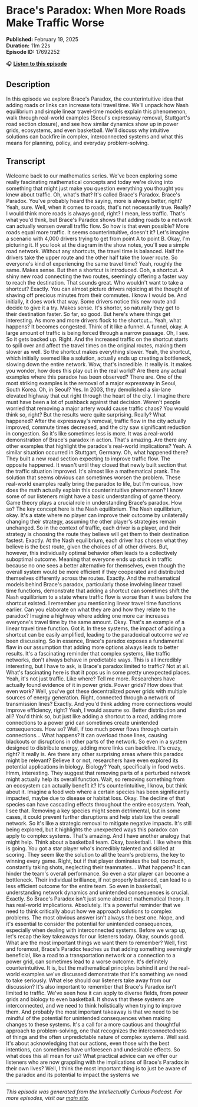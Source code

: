 # Brace's Paradox: When More Roads Make Traffic Worse

**Published:** February 19, 2025  
**Duration:** 11m 22s  
**Episode ID:** 17692252

🎧 **[Listen to this episode](https://intellectuallycurious.buzzsprout.com/2529712/episodes/17692252-brace's-paradox-when-more-roads-make-traffic-worse)**

## Description

In this episode we explore Brace's Paradox, the counterintuitive idea that adding roads or links can increase total travel time. We'll unpack how Nash equilibrium and simple linear travel-time models explain this phenomenon, walk through real-world examples (Seoul's expressway removal, Stuttgart's road section closure), and see how similar dynamics show up in power grids, ecosystems, and even basketball. We'll discuss why intuitive solutions can backfire in complex, interconnected systems and what this means for planning, policy, and everyday problem-solving.

## Transcript

Welcome back to our mathematics series. We've been exploring some really fascinating mathematical concepts and today we're diving into something that might just make you question everything you thought you knew about traffic. Oh, what's that? It's called Brace's Paradox. Brace's Paradox. You've probably heard the saying, more is always better, right? Yeah, sure. Well, when it comes to roads, that's not necessarily true. Really? I would think more roads is always good, right? I mean, less traffic. That's what you'd think, but Brace's Paradox shows that adding roads to a network can actually worsen overall traffic flow. So how is that even possible? More roads equal more traffic. It seems counterintuitive, doesn't it? Let's imagine a scenario with 4,000 drivers trying to get from point A to point B. Okay, I'm picturing it. If you look at the diagram in the show notes, you'll see a simple road network. Without any shortcuts, the travel time is balanced. Half the drivers take the upper route and the other half take the lower route. So everyone's kind of experiencing the same travel time? Yeah, roughly the same. Makes sense. But then a shortcut is introduced. Ooh, a shortcut. A shiny new road connecting the two routes, seemingly offering a faster way to reach the destination. That sounds great. Who wouldn't want to take a shortcut? Exactly. You can almost picture drivers rejoicing at the thought of shaving off precious minutes from their commutes. I know I would be. And initially, it does work that way. Some drivers notice this new route and decide to give it a try. Makes sense. It's shorter, so naturally they get to their destination faster. So far, so good. But here's where things get interesting. As more and more drivers flock to the shortcut... Yeah, what happens? It becomes congested. Think of it like a funnel. A funnel, okay. A large amount of traffic is being forced through a narrow passage. Oh, I see. So it gets backed up. Right. And the increased traffic on the shortcut starts to spill over and affect the travel times on the original routes, making them slower as well. So the shortcut makes everything slower. Yeah, the shortcut, which initially seemed like a solution, actually ends up creating a bottleneck, slowing down the entire network. Wow, that's incredible. It really is. It makes you wonder, how does this play out in the real world? Are there any actual examples where this paradox has been observed? There are. One of the most striking examples is the removal of a major expressway in Seoul, South Korea. Oh, in Seoul? Yes. In 2003, they demolished a six-lane elevated highway that cut right through the heart of the city. I imagine there must have been a lot of pushback against that decision. Weren't people worried that removing a major artery would cause traffic chaos? You would think so, right? But the results were quite surprising. Really? What happened? After the expressway's removal, traffic flow in the city actually improved, commute times decreased, and the city saw significant reduction in congestion. So it's like sometimes less is more. It was a real-world demonstration of Brace's paradox in action. That's amazing. Are there any other examples that highlight the paradox's real-world implications? Yeah. A similar situation occurred in Stuttgart, Germany. Oh, what happened there? They built a new road section expecting to improve traffic flow. The opposite happened. It wasn't until they closed that newly built section that the traffic situation improved. It's almost like a mathematical prank. The solution that seems obvious can sometimes worsen the problem. These real-world examples really bring the paradox to life, but I'm curious, how does the math actually explain this counterintuitive phenomenon? I know some of our listeners might have a basic understanding of game theory. Game theory plays a crucial role in understanding Brace's paradox. How so? The key concept here is the Nash equilibrium. The Nash equilibrium, okay. It's a state where no player can improve their outcome by unilaterally changing their strategy, assuming the other player's strategies remain unchanged. So in the context of traffic, each driver is a player, and their strategy is choosing the route they believe will get them to their destination fastest. Exactly. At the Nash equilibrium, each driver has chosen what they believe is the best route, given the choices of all other drivers. But, however, this individually optimal behavior often leads to a collectively suboptimal outcome. Meaning that everyone ends up stuck in traffic because no one sees a better alternative for themselves, even though the overall system would be more efficient if they cooperated and distributed themselves differently across the routes. Exactly. And the mathematical models behind Brace's paradox, particularly those involving linear travel time functions, demonstrate that adding a shortcut can sometimes shift the Nash equilibrium to a state where traffic flow is worse than it was before the shortcut existed. I remember you mentioning linear travel time functions earlier. Can you elaborate on what they are and how they relate to the paradox? Imagine a highway where adding one more car increases everyone's travel time by the same amount. Okay. That's an example of a linear travel time function. Got it. In these systems, the impact of adding a shortcut can be easily amplified, leading to the paradoxical outcome we've been discussing. So in essence, Brace's paradox exposes a fundamental flaw in our assumption that adding more options always leads to better results. It's a fascinating reminder that complex systems, like traffic networks, don't always behave in predictable ways. This is all incredibly interesting, but I have to ask, is Brace's paradox limited to traffic? Not at all. What's fascinating here is that it pops us in some pretty unexpected places. Yeah, it's not just traffic. Like where? Tell me more. Researchers have actually found evidence of it in power grids. Power grids? How does that even work? Well, you've got these decentralized power grids with multiple sources of energy generation. Right, connected through a network of transmission lines? Exactly. And you'd think adding more connections would improve efficiency, right? Yeah, I would assume so. Better distribution and all? You'd think so, but just like adding a shortcut to a road, adding more connections to a power grid can sometimes create unintended consequences. How so? Well, if too much power flows through certain connections... What happens? It can overload those lines, causing blackouts or disruptions in other parts of the network. So even in a system designed to distribute energy, adding more links can backfire. It's crazy, right? It really is. Are there any other surprising areas where this paradox might be relevant? Believe it or not, researchers have even explored its potential applications in biology. Biology? Yeah, specifically in food webs. Hmm, interesting. They suggest that removing parts of a perturbed network might actually help its overall function. Wait, so removing something from an ecosystem can actually benefit it? It's counterintuitive, I know, but think about it. Imagine a food web where a certain species has been significantly impacted, maybe due to disease or habitat loss. Okay. The decline of that species can have cascading effects throughout the entire ecosystem. Yeah, I see that. Removing a key species might seem detrimental, but in some cases, it could prevent further disruptions and help stabilize the overall network. So it's like a strategic removal to mitigate negative impacts. It's still being explored, but it highlights the unexpected ways this paradox can apply to complex systems. That's amazing. And I have another analogy that might help. Think about a basketball team. Okay, basketball. I like where this is going. You got a star player who's incredibly talented and skilled at scoring. They seem like the solution to all the team's problems, the key to winning every game. Right, but if that player dominates the ball too much, constantly taking shots, neglecting their teammates... What happens? It can hinder the team's overall performance. So even a star player can become a bottleneck. Their individual brilliance, if not properly balanced, can lead to a less efficient outcome for the entire team. So even in basketball, understanding network dynamics and unintended consequences is crucial. Exactly. So Brace's Paradox isn't just some abstract mathematical theory. It has real-world implications. Absolutely. It's a powerful reminder that we need to think critically about how we approach solutions to complex problems. The most obvious answer isn't always the best one. Nope, and it's essential to consider the potential for unintended consequences, especially when dealing with interconnected systems. Before we wrap up, let's recap the key takeaways for our listeners today. Okay, sounds good. What are the most important things we want them to remember? Well, first and foremost, Brace's Paradox teaches us that adding something seemingly beneficial, like a road to a transportation network or a connection to a power grid, can sometimes lead to a worse outcome. It's definitely counterintuitive. It is, but the mathematical principles behind it and the real-world examples we've discussed demonstrate that it's something we need to take seriously. What else should our listeners take away from our discussion? It's also important to remember that Brace's Paradox isn't limited to traffic. We've seen how it can apply to diverse fields, from power grids and biology to even basketball. It shows that these systems are interconnected, and we need to think holistically when trying to improve them. And probably the most important takeaway is that we need to be mindful of the potential for unintended consequences when making changes to these systems. It's a call for a more cautious and thoughtful approach to problem-solving, one that recognizes the interconnectedness of things and the often unpredictable nature of complex systems. Well said. It's about acknowledging that our actions, even those with the best intentions, can sometimes have unforeseen and undesirable effects. So what does this all mean for us? What practical advice can we offer our listeners who are now grappling with the implications of Brace's Paradox in their own lives? Well, I think the most important thing is to just be aware of the paradox and its potential to impact the systems we

---
*This episode was generated from the Intellectually Curious Podcast. For more episodes, visit our [main site](https://intellectuallycurious.buzzsprout.com).*
